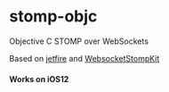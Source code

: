 # stomp-objc
Objective C STOMP over WebSockets

Based on [jetfire](https://github.com/acmacalister/jetfire) and [WebsocketStompKit](https://github.com/rguldener/WebsocketStompKit)

#### Works on iOS12
